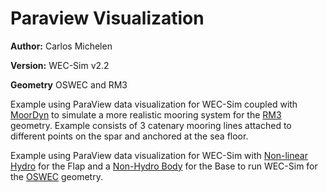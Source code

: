 # Paraview Visualization

**Author:**  	Carlos Michelen

**Version:** 	WEC-Sim v2.2

**Geometry**	OSWEC and RM3

Example using ParaView data visualization for WEC-Sim coupled with [MoorDyn](http://wec-sim.github.io/WEC-Sim/features.html#using-moordyn) to simulate a more realistic mooring system for the [RM3](http://wec-sim.github.io/WEC-Sim/tutorials.html#two-body-point-absorber-rm3) geometry. Example consists of 3 catenary mooring lines attached to different points on the spar and anchored at the sea floor.   


Example using ParaView data visualization for WEC-Sim with [Non-linear Hydro](http://wec-sim.github.io/WEC-Sim/features.html#non-linear-hydrodynamics) for the Flap and a [Non-Hydro Body](http://wec-sim.github.io/WEC-Sim/features.html#non-hydrodynamic-bodies) for the Base to run WEC-Sim for the [OSWEC](http://wec-sim.github.io/WEC-Sim/tutorials.html#oscillating-surge-wec-oswec) geometry.


